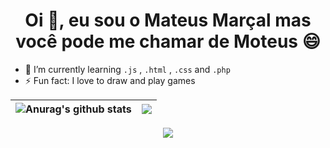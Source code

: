 <html>
<h1 align="center">Oi 👋, eu sou o Mateus Marçal mas você pode me chamar de Moteus 😄</h1>

- 🤔 I’m currently learning `.js` , `.html` , `.css` and `.php`
- ⚡ Fun fact: I love to draw and play games
</html>


| <img align="center" src="https://github-readme-stats.vercel.app/api?username=Mooteus&show_icons=true&include_all_commits=true&theme=radical&hide_border=true" alt="Anurag's github stats" /> | <img align="center" src="https://github-readme-stats.vercel.app/api/wakatime?username=Moteus&theme=radical" /> |
| ------------- | ------------- |

<p align="center">
  <a href="(https://github.com/Mooteus"> <img align="center" src="http://github-readme-streak-stats.herokuapp.com?user=Mooteus&theme=github-dark&date_format=j%20M%5B%20Y%5D&border=FFFFFF" /></a>
</p>


